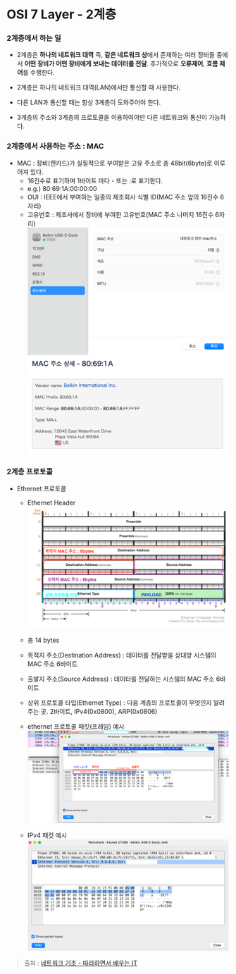 # **OSI 7 Layer - 2계층**

### 2계층에서 하는 일

- 2계층은 **하나의 네트워크 대역** 즉, **같은 네트워크 상**에서 존재하는 여러 장비들 중에서 **어떤 장비가 어떤 장비에게 보내는 데이터를 전달**. 추가적으로 **오류제어**, **흐름 제어**를 수행한다.

- 2계층은 하나의 네트워크 대역(LAN)에서만 통신할 때 사용한다.

- 다른 LAN과 통신할 때는 항상 3계층이 도와주어야 한다.

- 3계층의 주소와 3계층의 프로토콜을 이용하여야만 다른 네트워크와 통신이 가능하다.

### 2계층에서 사용하는 주소 : MAC

- MAC : 장비(랜카드)가 실질적으로 부여받은 고유 주소로 총 48bit(6byte)로 이루어져 있다.
  - 16진수로 표기하며 1바이트 마다 - 또는 :로 표기한다.
  - e.g.) 80:69:1A:00:00:00
  - OUI : IEEE에서 부여하는 일종의 제조회사 식별 ID(MAC 주소 앞의 16진수 6자리)
  - 고유번호 : 제조사에서 장비에 부여한 고유번호(MAC 주소 나머지 16진수 6자리)
    ![](./images/mac-address.png)
    ![](./images/OUI.png)

### 2계층 프로토콜

- Ethernet 프로토콜

  - Ethernet Header
    ![](./images/ethernet.png)
  - 총 14 bytes
  - 목적지 주소(Destination Address) : 데이터를 전달받을 상대방 시스템의 MAC 주소 6바이트
  - 출발지 주소(Source Address) : 데이터를 전달하는 시스템의 MAC 주소 6바이트
  - 상위 프로토콜 타입(Ethernet Type) : 다음 계층의 프로토콜이 무엇인지 알려주는 곳. 2바이트, IPv4(0x0800), ARP(0x0806)

  - ethernet 프로토콜 패킷(프레임) 예시
    ![](./images/ethernet-example.png)

  - IPv4 패킷 예시
    ![](./images/ipv4.png)

> 출처 : [네트워크 기초 - 따라하면서 배우는 IT](https://www.youtube.com/playlist?list=PL0d8NnikouEWcF1jJueLdjRIC4HsUlULi)

